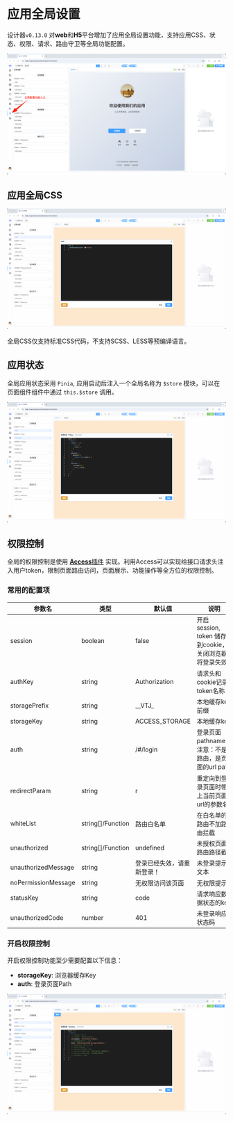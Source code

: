 # 应用全局设置

设计器`v0.13.0` 对**web**和**H5**平台增加了应用全局设置功能，支持应用CSS、状态、权限、请求、路由守卫等全局功能配置。

![](../../assets/globals/1.png)

## 应用全局CSS

![](../../assets/globals/2.png)

全局CSS仅支持标准CSS代码，不支持SCSS、LESS等预编译语言。

## 应用状态

全局应用状态采用 `Pinia`, 应用启动后注入一个全局名称为 `$store` 模块，可以在页面组件组件中通过 `this.$store` 调用。

![](../../assets/globals/3.png)

## 权限控制

全局的权限控制是使用 [**Access**插件](./access.md) 实现。利用Access可以实现给接口请求头注入用户token，限制页面路由访问，页面展示、功能操作等全方位的权限控制。

### 常用的配置项

| 参数名              | 类型              | 默认值                     | 说明                                                  |
| ------------------- | ----------------- | -------------------------- | ----------------------------------------------------- |
| session             | boolean           | false                      | 开启session, token 储存到cookie，关闭浏览器将登录失效 |
| authKey             | string            | Authorization              | 请求头和cookie记录token名称                           |
| storagePrefix       | string            | \_\_VTJ\_                  | 本地缓存key前缀                                       |
| storageKey          | string            | ACCESS_STORAGE             | 本地缓存key                                           |
| auth                | string            | /#/login                   | 登录页面 pathname，注意：不是路由，是页面的url path   |
| redirectParam       | string            | r                          | 重定向到登录页面时带上当前页面url的参数名             |
| whiteList           | string[]/Function | 路由白名单                 | 在白名单的路由不加路由拦截                            |
| unauthorized        | string[]/Function | undefined                  | 未授权页面路由路径截                                  |
| unauthorizedMessage | string            | 登录已经失效，请重新登录！ | 未登录提示文本                                        |
| noPermissionMessage | string            | 无权限访问该页面           | 无权限提示                                            |
| statusKey           | string            | code                       | 请求响应数据状态的key                                 |
| unauthorizedCode    | number            | 401                        | 未登录响应状态码                                      |

### 开启权限控制

开启权限控制功能至少需要配置以下信息：

- **storageKey**: 浏览器缓存Key
- **auth**: 登录页面Path

![](../../assets/globals/4.png)
